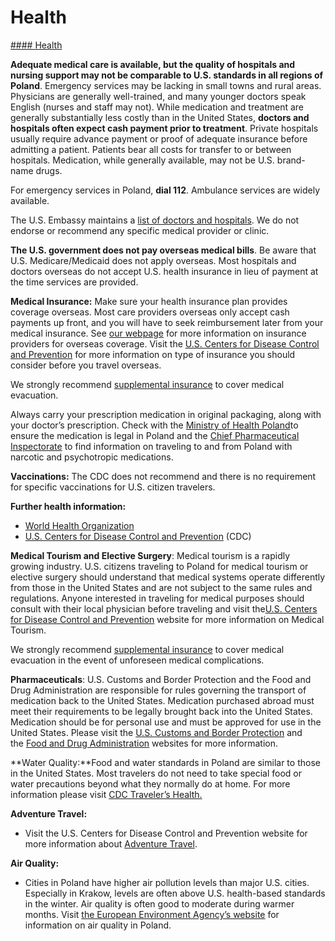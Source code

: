 # Health

[#### Health](javascript:void(0); "Health")

**Adequate medical care is available, but the quality of hospitals and nursing support may not be comparable to U.S. standards in all regions of Poland**. Emergency services may be lacking in small towns and rural areas. Physicians are generally well-trained, and many younger doctors speak English (nurses and staff may not). While medication and treatment are generally substantially less costly than in the United States, **doctors and hospitals often expect cash payment prior to treatment**. Private hospitals usually require advance payment or proof of adequate insurance before admitting a patient. Patients bear all costs for transfer to or between hospitals. Medication, while generally available, may not be U.S. brand-name drugs.

For emergency services in Poland, **dial 112**. Ambulance services are widely available.

The U.S. Embassy maintains a [list of doctors and hospitals](https://pl.usembassy.gov/u-s-citizen-services/doctors/). We do not endorse or recommend any specific medical provider or clinic.

**The U.S. government does not pay overseas medical bills**. Be aware that U.S. Medicare/Medicaid does not apply overseas. Most hospitals and doctors overseas do not accept U.S. health insurance in lieu of payment at the time services are provided.

**Medical Insurance:** Make sure your health insurance plan provides coverage overseas. Most care providers overseas only accept cash payments up front, and you will have to seek reimbursement later from your medical insurance. See [our webpage](https://travel.state.gov/content/travel/en/international-travel/before-you-go/your-health-abroad/Insurance_Coverage_Overseas.html) for more information on insurance providers for overseas coverage. Visit the [U.S. Centers for Disease Control and Prevention](https://wwwnc.cdc.gov/travel/page/insurance) for more information on type of insurance you should consider before you travel overseas.

We strongly recommend [supplemental insurance](https://travel.state.gov/content/travel/en/international-travel/before-you-go/your-health-abroad/Insurance_Coverage_Overseas.html?cq_ck=1708701048867) to cover medical evacuation.

Always carry your prescription medication in original packaging, along with your doctor’s prescription. Check with the [Ministry of Health Poland](https://www.gov.pl/web/zdrowie)to ensure the medication is legal in Poland and the [Chief Pharmaceutical Inspectorate](https://www.gov.pl/web/chief-pharmaceutical-inspectorate/transport-of-narcotic-and-psychotropic-substances-necessary-for-medical-treatment-when-crossing-the-border-of-the-republic-of-poland) to find information on traveling to and from Poland with narcotic and psychotropic medications.

**Vaccinations:** The CDC does not recommend and there is no requirement for specific vaccinations for U.S. citizen travelers.

**Further health information:**

* [World Health Organization](https://www.who.int/countries/)
* [U.S. Centers for Disease Control and Prevention](http://wwwnc.cdc.gov/travel/) (CDC)

**Medical Tourism and Elective Surgery**: Medical tourism is a rapidly growing industry. U.S. citizens traveling to Poland for medical tourism or elective surgery should understand that medical systems operate differently from those in the United States and are not subject to the same rules and regulations. Anyone interested in traveling for medical purposes should consult with their local physician before traveling and visit the[U.S. Centers for Disease Control and Prevention](https://wwwnc.cdc.gov/travel/page/medical-tourism) website for more information on Medical Tourism.

We strongly recommend [supplemental insurance](https://travel.state.gov/content/travel/en/international-travel/before-you-go/your-health-abroad/Insurance_Coverage_Overseas.html?cq_ck=1708701048867) to cover medical evacuation in the event of unforeseen medical complications.

**Pharmaceuticals**: U.S. Customs and Border Protection and the Food and Drug Administration are responsible for rules governing the transport of medication back to the United States. Medication purchased abroad must meet their requirements to be legally brought back into the United States. Medication should be for personal use and must be approved for use in the United States. Please visit the [U.S. Customs and Border Protection](https://www.cbp.gov/travel/us-citizens/know-before-you-go/prohibited-and-restricted-items) and the [Food and Drug Administration](https://www.fda.gov/drugs/information-consumers-and-patients-drugs/buying-using-medicine-safely) websites for more information.

**Water Quality:**Food and water standards in Poland are similar to those in the United States. Most travelers do not need to take special food or water precautions beyond what they normally do at home. For more information please visit [CDC Traveler’s Health.](https://wwwnc.cdc.gov/travel/destinations/traveler/none/poland?s_cid=ncezid-dgmq-travel-single-001)

**Adventure Travel:**

* Visit the U.S. Centers for Disease Control and Prevention website for more information about [Adventure Travel](https://wwwnc.cdc.gov/travel/page/adventure).

**Air Quality:**

* Cities in Poland have higher air pollution levels than major U.S. cities. Especially in Krakow, levels are often above U.S. health-based standards in the winter. Air quality is often good to moderate during warmer months. Visit [the European Environment Agency’s website](https://www.eea.europa.eu/themes/air/air-quality-index/index) for information on air quality in Poland.
